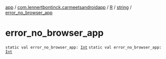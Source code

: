 [app](../../../index.md) / [com.lennertbontinck.carmeetsandroidapp](../../index.md) / [R](../index.md) / [string](index.md) / [error_no_browser_app](./error_no_browser_app.md)

# error_no_browser_app

`static val error_no_browser_app: `[`Int`](https://kotlinlang.org/api/latest/jvm/stdlib/kotlin/-int/index.html)
`static val error_no_browser_app: `[`Int`](https://kotlinlang.org/api/latest/jvm/stdlib/kotlin/-int/index.html)
